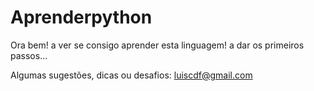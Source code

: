 Aprenderpython
==============

Ora bem! 
a ver se consigo aprender esta linguagem! a dar os primeiros passos... 

Algumas sugestões, dicas ou desafios:  luiscdf@gmail.com 
